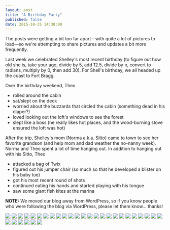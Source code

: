 ```yaml
---
layout: post
title: "A Birthday Party"
published: false
date: 2015-10-25 14:30:00
---
```


The posts were getting a bit too far apart—with quite a lot of pictures to load—so we're attempting to share pictures and updates a bit more frequently.

Last week we celebrated Shelley's most recent birthday (to figure out how old she is, take your age, divide by 5, add 12.5, divide by π, convert to radians, multiply by 0, then add 30). For Shell's birthday, we all headed up the coast to Fort Bragg. 

Over the birthday weekend, Theo 

- rolled around the cabin
- sat/slept on the deck
- worried about the buzzards that circled the cabin (something dead in his diaper?)
- loved looking out the loft's windows to see the forest
- slept like a boss (he really likes hot places, and the wood-burning stove ensured the loft was hot)

After the trip, Shelley's mom (Norma a.k.a. *Sitto*) came to town to see her favorite grandson (and help mom and dad weather the no-nanny week). Norma and Theo spent a lot of time hanging out. In addition to hanging out with his Sitto, Theo

- attacked a bag of Twix
- figured out his jumper chair (so much so that he developed a blister on his baby toe)
- got his most recent round of shots
- continued eating his hands and started playing with his tongue
- saw some giant fish kites at the marina

**NOTE:** We moved our blog away from WordPress, so if you know people who were following the blog via WordPress, please let them know... thanks!

![](https://dl.dropboxusercontent.com/u/72656879/Theo/Sets14Favorites/DSCF8818.jpg)
![](https://dl.dropboxusercontent.com/u/72656879/Theo/Sets14Favorites/DSCF8828.jpg)
![](https://dl.dropboxusercontent.com/u/72656879/Theo/Sets14Favorites/DSCF8837.jpg)
![](https://dl.dropboxusercontent.com/u/72656879/Theo/Sets14Favorites/DSCF8854.jpg)
![](https://dl.dropboxusercontent.com/u/72656879/Theo/Sets14Favorites/DSCF8860.jpg)
![](https://dl.dropboxusercontent.com/u/72656879/Theo/Sets14Favorites/DSCF8869.jpg)
![](https://dl.dropboxusercontent.com/u/72656879/Theo/Sets14Favorites/DSCF8883.jpg)
![](https://dl.dropboxusercontent.com/u/72656879/Theo/Sets14Favorites/DSCF8894.jpg)
![](https://dl.dropboxusercontent.com/u/72656879/Theo/Sets14Favorites/DSCF8906.jpg)
![](https://dl.dropboxusercontent.com/u/72656879/Theo/Sets14Favorites/DSCF8914.jpg)
![](https://dl.dropboxusercontent.com/u/72656879/Theo/Sets14Favorites/DSCF8921.jpg)
![](https://dl.dropboxusercontent.com/u/72656879/Theo/Sets14Favorites/DSCF8937.jpg)
![](https://dl.dropboxusercontent.com/u/72656879/Theo/Sets14Favorites/DSCF8947square.jpg)
![](https://dl.dropboxusercontent.com/u/72656879/Theo/Sets14Favorites/DSCF8966.jpg)
![](https://dl.dropboxusercontent.com/u/72656879/Theo/Sets14Favorites/DSCF8972.jpg)
![](https://dl.dropboxusercontent.com/u/72656879/Theo/Sets14Favorites/DSCF8974.jpg)
![](https://dl.dropboxusercontent.com/u/72656879/Theo/Sets14Favorites/DSCF8977.jpg)
![](https://dl.dropboxusercontent.com/u/72656879/Theo/Sets14Favorites/DSCF9013.jpg)
![](https://dl.dropboxusercontent.com/u/72656879/Theo/Sets14Favorites/DSCF9050.jpg)
![](https://dl.dropboxusercontent.com/u/72656879/Theo/Sets14Favorites/DSCF9056.jpg)
![](https://dl.dropboxusercontent.com/u/72656879/Theo/Sets14Favorites/DSCF9071.jpg)
![](https://dl.dropboxusercontent.com/u/72656879/Theo/Sets14Favorites/DSCF9079.jpg)
![](https://dl.dropboxusercontent.com/u/72656879/Theo/Sets14Favorites/DSCF9084.jpg)
![](https://dl.dropboxusercontent.com/u/72656879/Theo/Sets14Favorites/DSCF9094.jpg)
![](https://dl.dropboxusercontent.com/u/72656879/Theo/Sets14Favorites/DSCF9101.jpg)
![](https://dl.dropboxusercontent.com/u/72656879/Theo/Sets14Favorites/DSCF9125.jpg)
![](https://dl.dropboxusercontent.com/u/72656879/Theo/Sets14Favorites/DSCF9135.jpg)
![](https://dl.dropboxusercontent.com/u/72656879/Theo/Sets14Favorites/DSCF9143.jpg)
![](https://dl.dropboxusercontent.com/u/72656879/Theo/Sets14Favorites/DSCF9174.jpg)
![](https://dl.dropboxusercontent.com/u/72656879/Theo/Sets14Favorites/DSCF9199.jpg)
![](https://dl.dropboxusercontent.com/u/72656879/Theo/Sets14Favorites/DSCF9213.jpg)
